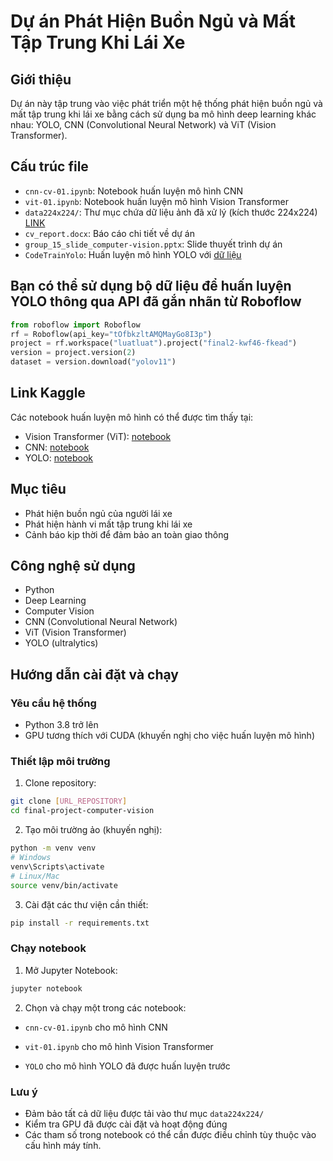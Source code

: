 # Dự án Phát Hiện Buồn Ngủ và Mất Tập Trung Khi Lái Xe

## Giới thiệu
Dự án này tập trung vào việc phát triển một hệ thống phát hiện buồn ngủ và mất tập trung khi lái xe bằng cách sử dụng ba mô hình deep learning khác nhau: YOLO, CNN (Convolutional Neural Network) và ViT (Vision Transformer).

## Cấu trúc file
- `cnn-cv-01.ipynb`: Notebook huấn luyện mô hình CNN
- `vit-01.ipynb`: Notebook huấn luyện mô hình Vision Transformer
- `data224x224/`: Thư mục chứa dữ liệu ảnh đã xử lý (kích thước 224x224) [LINK](https://www.kaggle.com/datasets/nguyenluatdev/computer-vision-data224x224)
- `cv_report.docx`: Báo cáo chi tiết về dự án
- `group_15_slide_computer-vision.pptx`: Slide thuyết trình dự án
- `CodeTrainYolo`: Huấn luyện mô hình YOLO với [dữ liệu](https://www.kaggle.com/datasets/nguyenluatdev/data-computer-vision)

## Bạn có thể sử dụng bộ dữ liệu để huấn luyện YOLO thông qua API đã gắn nhãn từ Roboflow
```python
from roboflow import Roboflow
rf = Roboflow(api_key="tOfbkzltAMQMayGo8I3p")
project = rf.workspace("luatluat").project("final2-kwf46-fkead")
version = project.version(2)
dataset = version.download("yolov11")
```

## Link Kaggle
Các notebook huấn luyện mô hình có thể được tìm thấy tại:
- Vision Transformer (ViT): [notebook](https://www.kaggle.com/code/ngctnhong/vit-01)
- CNN: [notebook](https://www.kaggle.com/code/ngctnhong/cnn-cv-01)
- YOLO: [notebook](https://colab.research.google.com/drive/1FHDNQxvbh8P5Oj6rV6-kSXyojLdgtNHP?usp=sharing)

## Mục tiêu
- Phát hiện buồn ngủ của người lái xe
- Phát hiện hành vi mất tập trung khi lái xe
- Cảnh báo kịp thời để đảm bảo an toàn giao thông

## Công nghệ sử dụng
- Python
- Deep Learning
- Computer Vision
- CNN (Convolutional Neural Network)
- ViT (Vision Transformer)
- YOLO (ultralytics)

## Hướng dẫn cài đặt và chạy

### Yêu cầu hệ thống
- Python 3.8 trở lên
- GPU tương thích với CUDA (khuyến nghị cho việc huấn luyện mô hình)

### Thiết lập môi trường
1. Clone repository:
```bash
git clone [URL_REPOSITORY]
cd final-project-computer-vision
```

2. Tạo môi trường ảo (khuyến nghị):
```bash
python -m venv venv
# Windows
venv\Scripts\activate
# Linux/Mac
source venv/bin/activate
```

3. Cài đặt các thư viện cần thiết:
```bash
pip install -r requirements.txt
```

### Chạy notebook
1. Mở Jupyter Notebook:
```bash
jupyter notebook
```

2. Chọn và chạy một trong các notebook:

- `cnn-cv-01.ipynb` cho mô hình CNN

- `vit-01.ipynb` cho mô hình Vision Transformer

- `YOLO` cho mô hình YOLO đã được huấn luyện trước

### Lưu ý
- Đảm bảo tất cả dữ liệu được tải vào thư mục `data224x224/`
- Kiểm tra GPU đã được cài đặt và hoạt động đúng
- Các tham số trong notebook có thể cần được điều chỉnh tùy thuộc vào cấu hình máy tính.
